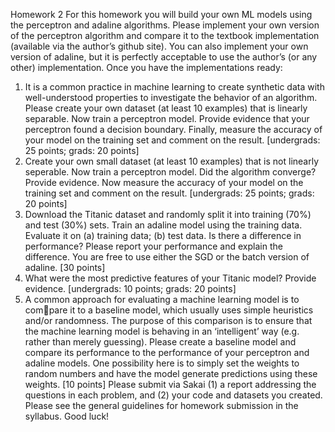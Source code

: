 Homework 2
For this homework you will build your own ML models using the perceptron
and adaline algorithms. Please implement your own version of the perceptron
algorithm and compare it to the textbook implementation (available via the
author’s github site). You can also implement your own version of adaline, but
it is perfectly acceptable to use the author’s (or any other) implementation.
Once you have the implementations ready:
1. It is a common practice in machine learning to create synthetic data with
well-understood properties to investigate the behavior of an algorithm.
Please create your own dataset (at least 10 examples) that is linearly
separable. Now train a perceptron model. Provide evidence that your
perceptron found a decision boundary. Finally, measure the accuracy of
your model on the training set and comment on the result. [undergrads:
25 points; grads: 20 points]
2. Create your own small dataset (at least 10 examples) that is not linearly
seperable. Now train a perceptron model. Did the algorithm converge?
Provide evidence. Now measure the accuracy of your model on the training
set and comment on the result. [undergrads: 25 points; grads: 20 points]
3. Download the Titanic dataset and randomly split it into training (70%) and
test (30%) sets. Train an adaline model using the training data. Evaluate
it on (a) training data; (b) test data. Is there a difference in performance?
Please report your performance and explain the difference. You are free to
use either the SGD or the batch version of adaline. [30 points]
4. What were the most predictive features of your Titanic model? Provide
evidence. [undergrads: 10 points; grads: 20 points]
5. A common approach for evaluating a machine learning model is to compare it to a baseline model, which usually uses simple heuristics and/or
randomness. The purpose of this comparison is to ensure that the machine
learning model is behaving in an ‘intelligent’ way (e.g. rather than merely
guessing). Please create a baseline model and compare its performance to
the performance of your perceptron and adaline models. One possibility
here is to simply set the weights to random numbers and have the model
generate predictions using these weights. [10 points]
Please submit via Sakai (1) a report addressing the questions in each problem,
and (2) your code and datasets you created. Please see the general guidelines
for homework submission in the syllabus.
Good luck!
